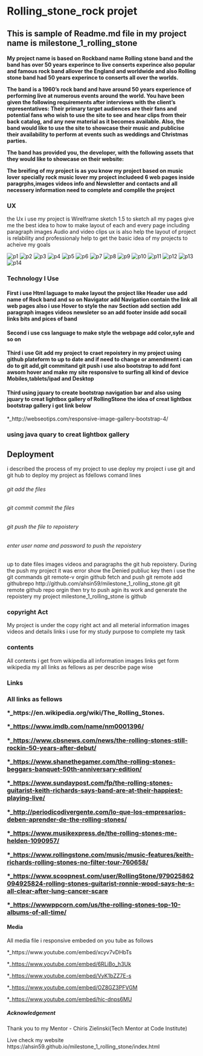 <h1>Rolling_stone_rock projet</h1>

<h2>This is sample of Readme.md file in my project name is milestone_1_rolling_stone</h2>

<h4>My project name is based on Rockband name Rolling stone band and the band has over 50 years experince to live
conserts experince also popular and famous rock band allover the England and worldwide and also Rolling stone
band had 50 years experince to conserts all over the worlds.

The band is a 1960’s rock band and have around 50 years experience of performing live at numerous events 
around the world. You have been given the following requirements after interviews with the client’s 
representatives: Their primary target audiences are their fans and potential fans who wish to use the 
site to see and hear clips from their back catalog, and any new material as it becomes available.
Also, the band would like to use the site to showcase their music and publicise their availability to
perform at events such as weddings and Christmas parties.

The band has provided you, the developer, with the following assets that they would like to showcase on 
their website:

The breifing of my project is as you know my project based on music lover specially rock music lover my project 
includeed 6 web pages inside paragrphs,images videos info and Newsletter and contacts and all necessery
information need to complete and complile the project</h4>

<h3>UX</h3>
<p> the Ux i use my project is Wirelframe sketch 1.5 to sketch all my pages give me the best idea
to how to make layout of each and every page including paragraph images Audio and video clips ux is also 
help the layout of project is relability and professionaly help to get the basic idea of my projects 
to acheive my goals</p>

![p1](https://user-images.githubusercontent.com/38302279/51434163-7fe32780-1c52-11e9-9888-141993f1b7f0.png)
![p2](https://user-images.githubusercontent.com/38302279/51434164-7fe32780-1c52-11e9-9133-55126c541d9d.png)
![p3](https://user-images.githubusercontent.com/38302279/51434165-807bbe00-1c52-11e9-9df5-aeed2152a257.png)
![p4](https://user-images.githubusercontent.com/38302279/51434166-807bbe00-1c52-11e9-9514-1eba8b2fe321.png)
![p5](https://user-images.githubusercontent.com/38302279/51434167-81145480-1c52-11e9-956c-f934e5c7969a.png)
![p6](https://user-images.githubusercontent.com/38302279/51434168-81145480-1c52-11e9-8ba8-c5d359c9cdd8.png)
![p7](https://user-images.githubusercontent.com/38302279/51434169-81aceb00-1c52-11e9-9dfb-fadd8a3f3856.png)
![p8](https://user-images.githubusercontent.com/38302279/51434170-81aceb00-1c52-11e9-940c-e4f596b031d0.png)
![p9](https://user-images.githubusercontent.com/38302279/51434171-81aceb00-1c52-11e9-8ca3-4ac6f9d12aa4.png)
![p10](https://user-images.githubusercontent.com/38302279/51434172-82458180-1c52-11e9-897c-e2d23b3819ab.png)
![p11](https://user-images.githubusercontent.com/38302279/51434175-8f627080-1c52-11e9-8bd0-861c5e929eb1.png)
![p12](https://user-images.githubusercontent.com/38302279/51434176-8f627080-1c52-11e9-920d-55bb5c2f21b4.png)
![p13](https://user-images.githubusercontent.com/38302279/51434177-8f627080-1c52-11e9-87a5-0fa5448a0027.png)
![p14](https://user-images.githubusercontent.com/38302279/51434237-05b3a280-1c54-11e9-8de6-b9958d2ce0e1.png)





<h3>Technology I Use</h3>
<h4>First i use Html laguage to make layout the project like
 Header use add name of Rock band and so on 
 Navigator add Navigation contain the link all web pages also i use Hover to style the nav
 Section add section add paragraph images videos newsleter so an add
 footer inside add socail links bits and pices of band</h5>

<h4>Second i use css language to make style the webpage add color,syle and so on </h4>
<h4>Third i use Git add my project to craet repoistery in my project using github plateform to up to date 
and if need to change or amendment i can do to git add,git commitand git push
i use also bootstrap to add font awsom hover and make my site responsive to surfing all kind of device
Mobiles,tablets/ipad and Desktop
<h4>Third using jquary to create bootstrap navigation bar and also using jquary to creat lightbox gallery of RollingStone
the idea of creat lightbox bootstrap gallery i got link below</h4>
*_http://webseotips.com/responsive-image-gallery-bootstrap-4/
<h3>using java quary to creat lightbox gallery</h3>
<p> <!-- jQuery first, then Popper.js, then Bootstrap JS -->
    <script src="https://code.jquery.com/jquery-3.3.1.slim.min.js" integrity="sha384-q8i/X+965DzO0rT7abK41JStQIAqVgRVzpbzo5smXKp4YfRvH+8abtTE1Pi6jizo" crossorigin="anonymous"></script>
    <script src="https://cdnjs.cloudflare.com/ajax/libs/popper.js/1.14.3/umd/popper.min.js" integrity="sha384-ZMP7rVo3mIykV+2+9J3UJ46jBk0WLaUAdn689aCwoqbBJiSnjAK/l8WvCWPIPm49" crossorigin="anonymous"></script>
    <script src="https://stackpath.bootstrapcdn.com/bootstrap/4.1.3/js/bootstrap.min.js" integrity="sha384-ChfqqxuZUCnJSK3+MXmPNIyE6ZbWh2IMqE241rYiqJxyMiZ6OW/JmZQ5stwEULTy" crossorigin="anonymous"></script>
 </p>   
<h2>Deployment</h2>
<p>i described the  process of my project to use deploy my project i use git and git hub to deploy 
my project as fdellows comand lines</p>
<h6>git add the files</h6>
<h6>git commit commit the files<h6>
<h6>git push the file to repoistery</h6>
<h6>enter user name and password to push the repoistery</h6>
<p>up to date files images videos and paragraphs the git hub repoistery. During the push my project 
it was error show the Denied publiuc key then i use the git commands
git remote-v
orgin github fetch and push
git remote add githubrepo http://github.com/ahsin59/milestone_1_rolling_stone.git
git remote
github repo
orgin
then try to push agin its work and generate the repoistery my project milestone_1_rolling_stone
is github<p>
<h3>copyright Act </h3>
<p>My project is under the copy right act and all meterial information images videos
and details links i use for my study purpose to complete my task</p>
<h3>contents</h3>
<p>All contents i get from wikipedia all information images links get form wikipedia my all 
links as fellows as per describe page wise</p>
<h3>Links<h3>
<p>All links as fellows</p>
*_https://en.wikipedia.org/wiki/The_Rolling_Stones.

*_https://www.imdb.com/name/nm0001396/

*_https://www.cbsnews.com/news/the-rolling-stones-still-rockin-50-years-after-debut/

*_https://www.shanethegamer.com/the-rolling-stones-beggars-banquet-50th-anniversary-edition/

*_https://www.sundaypost.com/fp/the-rolling-stones-guitarist-keith-richards-says-band-are-at-their-happiest-playing-live/

*_http://periodicodivergente.com/lo-que-los-empresarios-deben-aprender-de-the-rolling-stones/

*_https://www.musikexpress.de/the-rolling-stones-me-helden-1090957/

*_https://www.rollingstone.com/music/music-features/keith-richards-rolling-stones-no-filter-tour-760658/

*_https://www.scoopnest.com/user/RollingStone/979025862094925824-rolling-stones-guitarist-ronnie-wood-says-he-s-all-clear-after-lung-cancer-scare

*_https://wwwppcorn.com/us/the-rolling-stones-top-10-albums-of-all-time/<p>
<h4>Media</h4>
<p>All media file i responsive embeded on you tube as follows</p>
*_https://www.youtube.com/embed/xcyv7vDHbTs

*_https://www.youtube.com/embed/6RLiBo_h3Uk

*_https://www.youtube.com/embed/VyK1bZZ7E-s

*_https://www.youtube.com/embed/OZ8GZ3PFVGM

*_https://www.youtube.com/embed/hic-dnps6MU</p>
<h5>Acknowledgement</h5>
<p>Thank you to my Mentor - Chiris Zielinski(Tech Mentor at Code Institute)</p>

<p> Live check my website https://ahsin59.github.io/milestone_1_rolling_stone/index.html</p>
  
